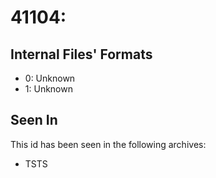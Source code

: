 # 41104: 

## Internal Files' Formats
- 0: Unknown
- 1: Unknown

## Seen In

This id has been seen in the following archives:  

- TSTS  
